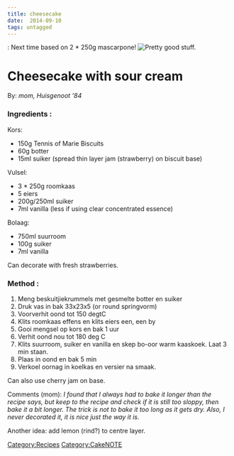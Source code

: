 ```yaml
---
title: cheesecake
date:  2014-09-10
tags: untagged
---
```

: Next time based on 2 \* 250g mascarpone! ![Pretty good
stuff.](Cheesecake.jpg "fig:Pretty good stuff.")

Cheesecake with sour cream
==========================

By: *mom, Huisgenoot '84*

### Ingredients :

Kors:

-   150g Tennis of Marie Biscuits
-   60g botter
-   15ml suiker (spread thin layer jam (strawberry) on biscuit base)

Vulsel:

-   3 \* 250g roomkaas
-   5 eiers
-   200g/250ml suiker
-   7ml vanilla (less if using clear concentrated essence)

Bolaag:

-   750ml suurroom
-   100g suiker
-   7ml vanilla

Can decorate with fresh strawberries.

### Method :

1.  Meng beskuitjiekrummels met gesmelte botter en suiker
2.  Druk vas in bak 33x23x5 (or round springvorm)
3.  Voorverhit oond tot 150 degtC
4.  Klits roomkaas effens en klits eiers een, een by
5.  Gooi mengsel op kors en bak 1 uur
6.  Verhit oond nou tot 180 deg C
7.  Klits suurroom, suiker en vanilla en skep bo-oor warm kaaskoek. Laat
    3 min staan.
8.  Plaas in oond en bak 5 min
9.  Verkoel oornag in koelkas en versier na smaak.

Can also use cherry jam on base.

Comments (mom): *I found that I always had to bake it longer than the
recipe says, but keep to the recipe and check if it is still too sloppy,
then bake it a bit longer. The trick is not to bake it too long as it
gets dry. Also, I never decorated it, it is nice just the way it is.*

Another idea: add lemon (rind?) to centre layer.

<Category:Recipes> [Category:CakeNOTE](Category:Cake "wikilink")

